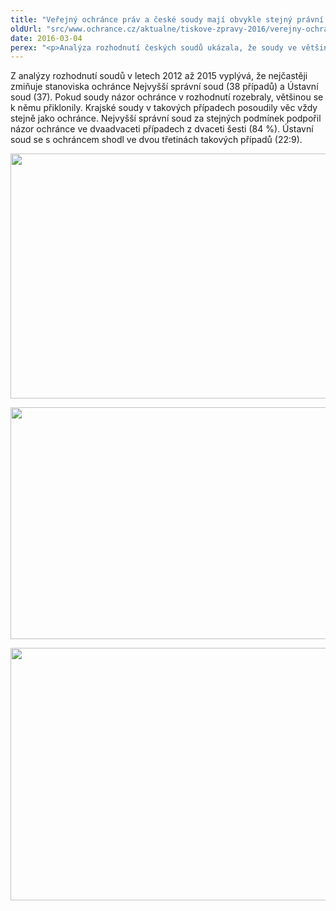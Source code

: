 ```yaml
---
title: "Veřejný ochránce práv a české soudy mají obvykle stejný právní názor"
oldUrl: "src/www.ochrance.cz/aktualne/tiskove-zpravy-2016/verejny-ochrance-prav-a-ceske-soudy-maji-obvykle-stejny-pravni-nazor"
date: 2016-03-04
perex: "<p>Analýza rozhodnutí českých soudů ukázala, že soudy ve většině případů souhlasí se stanovisky veřejného ochránce práv. Stanoviska ochránce tak slouží k lepšímu uplatňování spravedlnosti v České republice. </p>"
---
```


<!-- imported from the old website -->

<p>Z analýzy rozhodnutí soudů v letech 2012 až 2015 vyplývá, že nejčastěji zmiňuje stanoviska ochránce Nejvyšší správní soud (38 případů) a Ústavní soud (37). Pokud soudy názor ochránce v rozhodnutí rozebraly, většinou se k němu přiklonily. Krajské soudy v takových případech posoudily věc vždy stejně jako ochránce. Nejvyšší správní soud za stejných podmínek podpořil názor ochránce ve dvaadvaceti případech z dvaceti šesti (84 %). Ústavní soud se s ochráncem shodl ve dvou třetinách takových případů (22:9).</p><p><img src="https://www.ochrance.cz/uploads/RTEmagicC_soudy_1_01.png.png" width="612" height="392" alt="" /></p><p></p><p><img src="https://www.ochrance.cz/uploads/RTEmagicC_soudy_2.png.png" width="613" height="371" alt="" /></p><p></p><p><img src="https://www.ochrance.cz/uploads/RTEmagicC_soudy_3.png.png" width="605" height="404" alt="" /></p><p></p><p></p>
